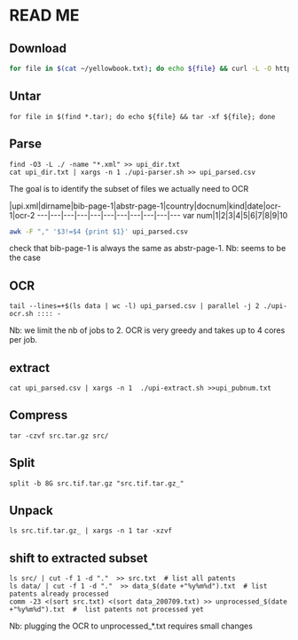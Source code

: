 # READ ME

## Download

```bash
for file in $(cat ~/yellowbook.txt); do echo ${file} && curl -L -O https://bulkdata.uspto.gov/data/patent/grant/yellowbook/1790_2010/${file} ; done
```

## Untar

```schell script
for file in $(find *.tar); do echo ${file} && tar -xf ${file}; done
```

## Parse

```shell script
find -O3 -L ./ -name "*.xml" >> upi_dir.txt
cat upi_dir.txt | xargs -n 1 ./upi-parser.sh >> upi_parsed.csv
```

The goal is to identify the subset of files we actually need to OCR

|upi.xml|dirname|bib-page-1|abstr-page-1|country|docnum|kind|date|ocr-1|ocr-2
---|---|---|---|---|---|---|---|---|---|---
var num|1|2|3|4|5|6|7|8|9|10

```bash
awk -F "," '$3!=$4 {print $1}' upi_parsed.csv
```

check that bib-page-1 is always the same as abstr-page-1. Nb: seems to be the case

## OCR

```shell script
tail --lines=+$(ls data | wc -l) upi_parsed.csv | parallel -j 2 ./upi-ocr.sh :::: -
```

Nb: we limit the nb of jobs to 2. OCR is very greedy and takes up to 4 cores per job. 

## extract

```shell script
cat upi_parsed.csv | xargs -n 1  ./upi-extract.sh >>upi_pubnum.txt
```

## Compress

```shell script
tar -czvf src.tar.gz src/
```

## Split

```shell script
split -b 8G src.tif.tar.gz "src.tif.tar.gz_"
```

## Unpack

```shell script
ls src.tif.tar.gz_ | xargs -n 1 tar -xzvf
```

## shift to extracted subset

```shell script
ls src/ | cut -f 1 -d "."  >> src.txt  # list all patents
ls data/ | cut -f 1 -d "."  >> data_$(date +"%y%m%d").txt  # list patents already processed
comm -23 <(sort src.txt) <(sort data_200709.txt) >> unprocessed_$(date +"%y%m%d").txt  #  list patents not processed yet
```

Nb: plugging the OCR to unprocessed_*.txt requires small changes
